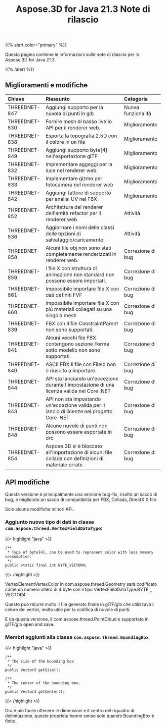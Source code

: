 ﻿---
title: Aspose.3D for Java 21.3 Note di rilascio
type: docs
weight: 10
url: /it/java/aspose-3d-for-java-21-3-release-notes/
---
{{% alert color="primary" %}}

Questa pagina contiene le informazioni sulle note di rilascio per lo Aspose.3D for Java 21.3.

{{% /alert %}}
## **Miglioramenti e modifiche**

|**Chiave**|**Riassunto**|**Categoria**|
|:- |:- |:- |
|THREEDNET-847 |Aggiungi supporto per la nuvola di punti in glb|Nuova funzionalità|
|THREEDNET-830 |Fornire mesh di basso livello API per il renderer web.|Miglioramento|
|THREEDNET-838 |Esporta la topografia 2.5D con il colore in un file|Miglioramento|
|THREEDNET-849 |Aggiungi supporto byte[4] nell'esportazione glTF|Miglioramento|
|THREEDNET-832 |Implementare aggeggi per la luce nel renderer web|Miglioramento|
|THREEDNET-833 |Implementare gizmo per fotocamera nel renderer web|Miglioramento|
|THREEDNET-842 |Aggiungi fattore di supporto per analisi UV nel FBX|Miglioramento|
|THREEDNET-852 |Architettura del renderer dell'entità refactor per il renderer web|Attività|
|THREEDNET-836 |Aggiornare i nomi delle classi delle opzioni di salvataggio/caricamento.|Attività|
|THREEDNET-858 |Alcuni file obj non sono stati completamente renderizzati in renderer web.|Correzione di bug|
|THREEDNET-859 |I file X con struttura di animazione non standard non possono essere importati.|Correzione di bug|
|THREEDNET-861 |Impossibile importare file X con dati definiti FVF|Correzione di bug|
|THREEDNET-860 |Impossibile importare file X con più materiali collegati su una singola mesh|Correzione di bug|
|THREEDNET-839 |FBX con il file ConstraintParent non sono supportati.|Correzione di bug|
|THREEDNET-841 |Alcuni vecchi file FBX contengono sezione Forma sotto modello non sono supportati.|Correzione di bug|
|THREEDNET-840 |ASCII FBX Il file con FileId non è riuscito a importare.|Correzione di bug|
|THREEDNET-844 |API sta lanciando un'eccezione durante l'impostazione di una licenza valida nel Core .NET|Correzione di bug|
|THREEDNET-843 |API non sta impostando un'eccezione valida per il lancio di licenze nel progetto Core .NET|Correzione di bug|
|THREEDNET-848 |Alcune nuvole di punti non possono essere esportate in drc|Correzione di bug|
|THREEDNET-854 |Aspose.3D si è bloccato all'importazione di alcuni file collada con definizioni di materiale errate.|Correzione di bug|


## API modifiche ##


Questa versione è principalmente una versione bug-fix, risolto un sacco di bug, e migliorato un sacco di compatibilità per FBX, Collada, DirectX X file.


Solo alcune modifiche minori API.

### Aggiunto nuovo tipo di dati in classe `com.aspose.threed.VertexFieldDataType`:

{{< highlight "java" >}}

    /**
     * Type of byte[4], can be used to represent color with less memory consumption.
     */
    public static final int BYTE_VECTOR4;

{{< /highlight >}}

VertexElementVertexColor in com.aspose.threed.Geometry sarà codificato come un numero intero di 4 byte con il tipo VertexFieldDataType.BYTE _ VECTOR4.

Questo può ridurre molto il file generato finale in glTF/glb che utilizzava il colore dei vertici, molto utile per la codifica di nuvole di punti.

E da questa versione, il com.aspose.threed.PointCloud è supportato in glTF/glb open and save.



### Membri aggiunti alla classe `com.aspose.threed.BoundingBox`


{{< highlight "java" >}}

    /**
     * The size of the bounding box
     */
    public Vector3 getSize();
  
    /**
     * The center of the bounding box.
     */
    public Vector3 getCenter();

{{< /highlight >}}

Ora è più facile ottenere le dimensioni e il centro del riquadro di delimitazione, queste proprietà hanno senso solo quando BoundingBox è finito.

